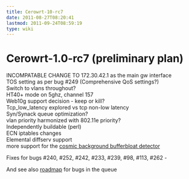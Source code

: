 ```yaml
---
title: Cerowrt-10-rc7
date: 2011-08-27T08:20:41
lastmod: 2011-09-24T08:59:19
type: wiki
---
```

Cerowrt-1.0-rc7 (preliminary plan)
==================================

INCOMPATABLE CHANGE TO 172.30.42.1 as the main gw interface\
TOS setting as per bug \#249 (Comprehensive QoS settings?)\
Switch to vlans throughout?\
HT40+ mode on 5ghz, channel 157\
Web10g support decision - keep or kill?\
Tcp\_low\_latency explored vs tcp non-low latency\
Syn/Synack queue optimization?\
vlan priority harmonized with 802.11e priority?\
Independently buildable (perl)\
ECN iptables changes\
Elemental diffserv support\
more support for the [cosmic background bufferbloat detector](Cosmic_background_bufferbloat_detector.md)

Fixes for bugs \#240, \#252, \#242, \#233, \#239, \#98, \#113, \#262 -

And see also
[roadmap](http://www.bufferbloat.net/projects/cerowrt/roadmap) for bugs
in the queue
